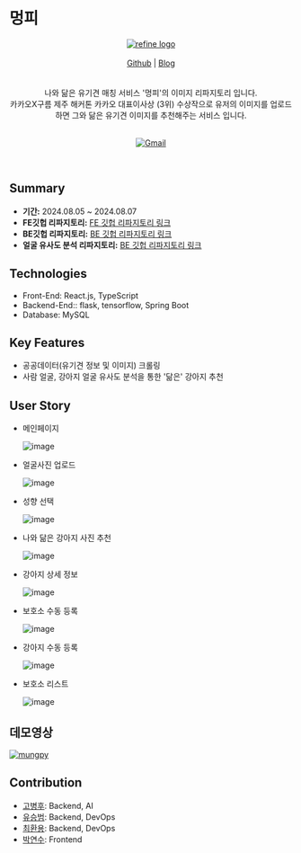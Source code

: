 # 멍피

<div align="center">
<a href="https://github.com/KTB-sfz/MUNGPY_BE_FaceMatcher/">
    <img alt="refine logo" src="https://github.com/user-attachments/assets/7c208480-3c4d-483b-b5f6-248b2357e2ef">
</a>

<br/>
<br/>

<div align="center">
    <a href="https://github.com/KTB-sfz/MUNGPY_FE">Github</a> |
    <a href="https://gobyeonghu.github.io/mungpy/2024/06/08/Mungpy.html">Blog</a>
</div>
</div>

<br/>
<br/>

<div align="center">
나와 닮은 유기견 매칭 서비스 '멍피'의 이미지 리파지토리 입니다.</br>
카카오X구름 제주 해커톤 카카오 대표이사상 (3위) 수상작으로 유저의 이미지를 업로드 하면 그와 닮은 유기견 이미지를 추천해주는 서비스 입니다.
<br />
<br />

</div>

<div align="center">

[![Gmail](https://img.shields.io/badge/Email-byeonghugo%40gmail.com-blue.svg)](mailto:byeonghugo@gmail.com)


</div>

<br/>

## Summary
- **기간:** 2024.08.05 ~ 2024.08.07
- **FE깃헙 리파지토리:** [FE 깃헙 리파지토리 링크](https://github.com/KTB-sfz/MUNGPY_FE)
- **BE깃헙 리파지토리:** [BE 깃헙 리파지토리 링크](https://github.com/KTB-sfz/MUNGPY_BE)
- **얼굴 유사도 분석 리파지토리:** [BE 깃헙 리파지토리 링크](https://github.com/KTB-sfz/MUNGPY_BE_FaceMatcher)

## Technologies

- Front-End: React.js, TypeScript
- Backend-End:: flask, tensorflow, Spring Boot
- Database: MySQL

## Key Features

- 공공데이터(유기견 정보 및 이미지) 크롤링
- 사람 얼굴, 강아지 얼굴 유사도 분석을 통한 '닮은' 강아지 추천

## User Story

- 메인페이지
  
  ![image](https://github.com/user-attachments/assets/db8617a8-b591-4f0e-b006-7e3a5101d5d2)

- 얼굴사진 업로드
  
  ![image](https://github.com/user-attachments/assets/6da5ac97-dfd8-4e75-bf14-b1ee484240b3)

- 성향 선택
  
  ![image](https://github.com/user-attachments/assets/702a608f-337d-4bd6-af23-3b3534ddc93d)

- 나와 닮은 강아지 사진 추천
  
  ![image](https://github.com/user-attachments/assets/cf84e5ed-5610-4fa7-92c9-97fd0028eeed)

- 강아지 상세 정보
  
  ![image](https://github.com/user-attachments/assets/7851b905-6fc3-4125-9465-65d14a4e0972)

- 보호소 수동 등록
  
  ![image](https://github.com/user-attachments/assets/d45e8a03-52e4-4167-934a-cf71c12c2a81)

- 강아지 수동 등록
  
  ![image](https://github.com/user-attachments/assets/d733af26-ad32-4967-b902-4a2c1baf4081)

- 보호소 리스트
  
  ![image](https://github.com/user-attachments/assets/5b17004b-229f-48a4-bfca-6a58966eca95)


## 데모영상

[![mungpy](https://github.com/user-attachments/assets/9f3b0b87-a5e5-405f-b603-1fe4dd8f65ff)](https://youtube.com/shorts/OyiD35PIoC0?si=xewny_CO3J8RsBf8)


## Contribution
- [고병후](https://github.com/GoByeonghu): Backend, AI
- [유승범](https://github.com/sngbmYu): Backend, DevOps
- [최환용](https://github.com/HuttTheJAVA): Backend, DevOps
- [박연수](https://github.com/Yeonsu00-12): Frontend

<!--Url for Badges-->
[license-shield]: https://img.shields.io/github/license/dev-ujin/readme-template?labelColor=D8D8D8&color=04B4AE
[repository-size-shield]: https://img.shields.io/github/repo-size/dev-ujin/readme-template?labelColor=D8D8D8&color=BE81F7
[issue-closed-shield]: https://img.shields.io/github/issues-closed/dev-ujin/readme-template?labelColor=D8D8D8&color=FE9A2E

<!--Url for Buttons-->
[readme-eng-shield]: https://img.shields.io/badge/-readme%20in%20english-2E2E2E?style=for-the-badge
[view-demo-shield]: https://img.shields.io/badge/-%F0%9F%98%8E%20view%20demo-F3F781?style=for-the-badge
[view-demo-url]: https://dev-ujin.github.io
[report-bug-shield]: https://img.shields.io/badge/-%F0%9F%90%9E%20report%20bug-F5A9A9?style=for-the-badge
[report-bug-url]: https://github.com/dev-ujin/readme-template/issues
[request-feature-shield]: https://img.shields.io/badge/-%E2%9C%A8%20request%20feature-A9D0F5?style=for-the-badge
[request-feature-url]: https://github.com/dev-ujin/readme-template/issues

<!--URLS-->
[license-url]: LICENSE.md
[contribution-url]: CONTRIBUTION.md
[readme-eng-url]: ../README.md
